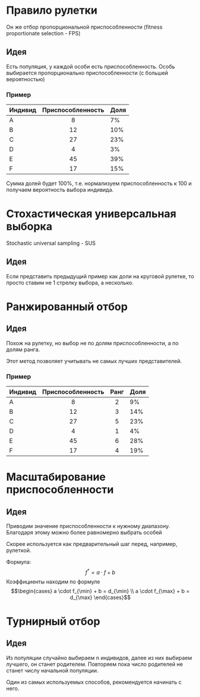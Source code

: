# Правило рулетки
Он же отбор пропорциональной приспособленности
(fitness proportionate selection - FPS)

## Идея
Есть популяция, у каждой особи есть приспособленность.
Особь выбирается пропорционально приспособленности (с большей вероятностью)

### Пример
| Индивид | Приспособленность | Доля |
|---------|:-----------------:|------|
| A |8 |7% |
| B |12 |10% |
| C |27 |23% |
| D |4 |3% |
| E |45 |39% |
|F |17 |15% |

Сумма долей будет 100%, т.е. нормализуем приспособленность к 100 и получаем
вероятность выбора индивида.

# Стохастическая универсальная выборка
Stochastic universal sampling - SUS

## Идея
Если представить предыдущий пример как доли на круговой рулетке,
то просто ставим не 1 стрелку выбора, а несколько.

# Ранжированный отбор
## Идея
Похож на рулетку, но выбор не по долям приспособленности, а по долям ранга.

Этот метод позволяет учитывать не самых лучших представителей.
### Пример
| Индивид | Приспособленность | Ранг | Доля |
|---------|:-----------------:|:----:|------|
| A |         8         |  2   | 9%   |
| B |        12         |  3   | 14%  |
| C |        27         |  5   | 23%  |
| D |         4         |  1   | 4%   |
| E |        45         |  6   | 28%  |
|F |        17         |  4   | 19%  |

# Масштабирование приспособленности
## Идея
Приводим значение приспособленности к нужному диапазону.
Благодаря этому можно более равномерно выбрать особей

Скорее используется как предварительный шаг перед, например, рулеткой. 

Формула:
$$f^* = a \cdot f + b$$
Коэффициенты находим по формуле
$$\begin{cases}
a \cdot f_{\min} + b = d_{\min} \\
a \cdot f_{\max} + b = d_{\max}
\end{cases}$$

# Турнирный отбор
## Идея
Из популяции случайно выбираем n индивидов, далее из них выбираем лучшего,
он станет родителем. Повторяем пока число родителей не станет числу начальной
популяции.

Один из самых используемых способов, рекомендуется начинать с него.